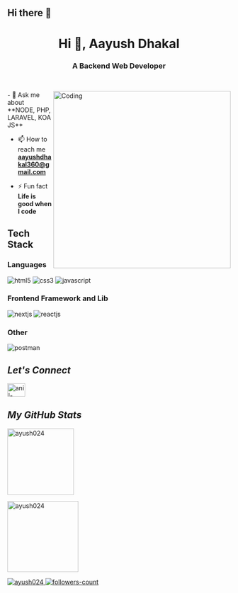 ## Hi there 👋

<h1 align="center">Hi 👋, Aayush Dhakal</h1>
<h3 align="center">A Backend Web Developer</h3>
<br>
<!----------------------------------- About Section ------------------------------------>
<div>
  <img align="right" width="400" alt="Coding" src="./coding.gif">
  </p>
- 💬 Ask me about **NODE, PHP, LARAVEL, KOA JS**

- 📫 How to reach me **aayushdhakal360@gmail.com**

- ⚡ Fun fact **Life is good when I code**
</div>

<!----------------------------------- Tech Stack Section ------------------------------------>
<h2>Tech Stack</h2>
<h3>Languages</h3>
<p>
    <img src="https://img.shields.io/badge/HTML5-E34F26?style=for-the-badge&logo=html5&logoColor=white" alt="html5" />
    <img src="https://img.shields.io/badge/CSS3-1572B6?style=for-the-badge&logo=css3&logoColor=white" alt="css3" />
    <img src="https://img.shields.io/badge/JavaScript-323330?style=for-the-badge&logo=javascript&logoColor=F7DF1E" alt="javascript" />
</p>
<h3>Frontend Framework and Lib</h3>
<p>
     <img src="https://img.shields.io/badge/Next%20JS-20232A?style=for-the-badge&logo=next&logoColor=61DAFB%22%20alt=%22nextjs%22" alt="nextjs" />
     <img src="https://img.shields.io/badge/React JS-20232A?style=for-the-badge&logo=react&logoColor=61DAFB" alt="reactjs" />
</p>
<h3>Other</h3>
<p>
    <img src="https://img.shields.io/badge/Postman-FF6C37?style=for-the-badge&logo=Postman&logoColor=white" alt="postman" />
</p>

<!----------------------------------- Social Media Links Section ------------------------------------>

<h2><i>Let's Connect</i></h2>
<p align="left">
<a href="https://www.linkedin.com/in/aayush-dhakal-299802129/" target="blank"><img align="center" src="https://raw.githubusercontent.com/rahuldkjain/github-profile-readme-generator/master/src/images/icons/Social/linked-in-alt.svg" alt="anil-shrestha-6875591b5" height="30" width="40" /></a>
<!-- <a href="https://fb.com/bhupi.000" target="blank"><img align="center" src="https://raw.githubusercontent.com/rahuldkjain/github-profile-readme-generator/master/src/images/icons/Social/facebook.svg" alt="bhupi-010" height="30" width="40" /></a> -->
</p>

<!----------------------------------- GitHub Stats Section ------------------------------------>
<h2><i>My GitHub Stats</i></h2>

<p align="left" >
<!--   <img  src="https://github-readme-stats.vercel.app/api?username=ayush024&show_icons=true&locale=en" alt="ayush024"  height="150" /> -->
  <img  src="https://github-readme-stats.vercel.app/api/top-langs?username=ayush024&show_icons=true&locale=en&layout=compact" alt="ayush024" height="150"/>
</p>

<p> 
  <img src="https://github-readme-streak-stats.herokuapp.com/?user=ayush024&" alt="ayush024" height="160" width="max" />
<p>

<!----------------------------------- Profile View Section ------------------------------------>
                                                                                                        
<p align="left">
    <a href="https://github.com/bhupi-010">
        <img src="https://komarev.com/ghpvc/?username=ayush024&label=Profile%20views&color=0e75b6&style=flat" alt="ayush024" />
  </a>
    <a href="https://github.com/ayush024?tab=followers">
        <img src="https://img.shields.io/github/followers/ayush024?label=Followers&style=social" alt="followers-count">
    </a>
</p>
